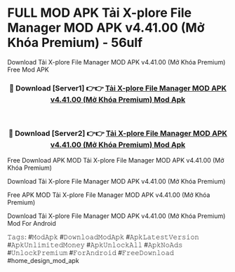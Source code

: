 # FULL MOD APK Tải X-plore File Manager MOD APK v4.41.00 (Mở Khóa Premium) - 56ulf
Download Tải X-plore File Manager MOD APK v4.41.00 (Mở Khóa Premium) Free Mod APK

<div align="center">
<h3>🔴 Download [Server1] 👉👉 <a href="https://apk-comot.site?title=Tải_X-plore_File_Manager_MOD_APK_v4.41.00_(Mở_Khóa_Premium)">Tải X-plore File Manager MOD APK v4.41.00 (Mở Khóa Premium) Mod Apk</a></h3><br>

<h3>🔴 Download [Server2] 👉👉 <a href="https://apk-comot.site?title=Tải_X-plore_File_Manager_MOD_APK_v4.41.00_(Mở_Khóa_Premium)">Tải X-plore File Manager MOD APK v4.41.00 (Mở Khóa Premium) Mod Apk</a></h3>
</div>


Free Download APK MOD Tải X-plore File Manager MOD APK v4.41.00 (Mở Khóa Premium)

Download Tải X-plore File Manager MOD APK v4.41.00 (Mở Khóa Premium) 

Free APK MOD Tải X-plore File Manager MOD APK v4.41.00 (Mở Khóa Premium) 

Download Tải X-plore File Manager MOD APK v4.41.00 (Mở Khóa Premium) Mod For Android

𝚃𝚊𝚐𝚜: #𝙼𝚘𝚍𝙰𝚙𝚔 #𝙳𝚘𝚠𝚗𝚕𝚘𝚊𝚍𝙼𝚘𝚍𝙰𝚙𝚔 #𝙰𝚙𝚔𝙻𝚊𝚝𝚎𝚜𝚝𝚅𝚎𝚛𝚜𝚒𝚘𝚗 #𝙰𝚙𝚔𝚄𝚗𝚕𝚒𝚖𝚒𝚝𝚎𝚍𝙼𝚘𝚗𝚎𝚢 #𝙰𝚙𝚔𝚄𝚗𝚕𝚘𝚌𝚔𝙰𝚕𝚕 #𝙰𝚙𝚔𝙽𝚘𝙰𝚍𝚜 #𝚄𝚗𝚕𝚘𝚌𝚔𝙿𝚛𝚎𝚖𝚒𝚞𝚖 #𝙵𝚘𝚛𝙰𝚗𝚍𝚛𝚘𝚒𝚍 #𝙵𝚛𝚎𝚎𝙳𝚘𝚠𝚗𝚕𝚘𝚊𝚍 #home_design_mod_apk